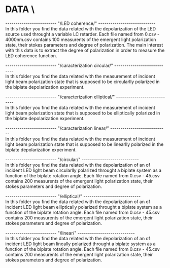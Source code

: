 # DATA \

------------------------- "/LED coherence/" ----------------------------\
In this folder you find the data related with the depolarization of the LED source used throught a variable LC retarder. Each file named from 0.csv - 4000nm.csv contains 100 measurents of the emergent light polarization state, their stokes parameters and degree of polarization. The main interest with this data is to extract the degree of polarization in order to measure the LED coherence function.

------------------------- "/caracterization circular/" ----------------------------\
In this folder you find the data related with the measurement of incident light beam polarization state that is supposed to be circularlly polarized in the biplate depolarization experiment.

------------------------- "/caracterization elliptical/" ----------------------------\
In this folder you find the data related with the measurement of incident light beam polarization state that is supposed to be elliptically polarized in the biplate depolarization experiment.

------------------------- "/caracterization linear/" ----------------------------\
In this folder you find the data related with the measurement of incident light beam polarization state that is supposed to be linearlly polarized in the biplate depolarization experiment.

------------------------- "/circular/" ----------------------------\
In this folder you find the data related with the depolarization of an of incident LED light beam circularlly polarized throught a biplate system as a function of the biplate rotation angle. Each file named from 0.csv - 45.csv contains 200 measurents of the emergent light polarization state, their stokes parameters and degree of polarization.

------------------------- "/elliptical/" ----------------------------\
In this folder you find the data related with the depolarization of an of incident LED light beam elliptically polarized throught a biplate system as a function of the biplate rotation angle. Each file named from 0.csv - 45.csv contains 200 measurents of the emergent light polarization state, their stokes parameters and degree of polarization.

------------------------- "/linear/" ----------------------------\
In this folder you find the data related with the depolarization of an of incident LED light beam lineally polarized throught a biplate system as a function of the biplate rotation angle. Each file named from 0.csv - 45.csv contains 200 measurents of the emergent light polarization state, their stokes parameters and degree of polarization.
